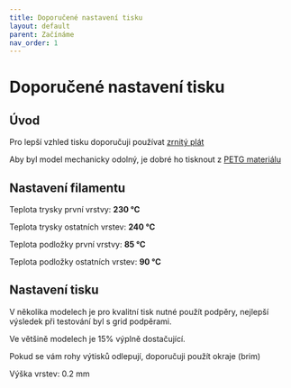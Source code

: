 ```yaml
---
title: Doporučené nastavení tisku
layout: default
parent: Začínáme
nav_order: 1
---
```


# Doporučené nastavení tisku
## Úvod
Pro lepší vzhled tisku doporučuji používat [zrnitý plát](https://www.prusa3d.com/cs/produkt/zrnity-pei-tiskovy-plat/)

Aby byl model mechanicky odolný, je dobré ho tisknout z [PETG materiálu](https://www.prusa3d.com/cs/kategorie/prusament-petg/)
## Nastavení filamentu
Teplota trysky první vrstvy: **230 °C**

Teplota trysky ostatních vrstev: **240 °C**

Teplota podložky první vrstvy: **85 °C**

Teplota podložky ostatních vrstev: **90 °C** 
## Nastavení tisku
V několika modelech je pro kvalitní tisk nutné použít podpěry, nejlepší výsledek při testování byl s grid podpěrami.

Ve většině modelech je 15% výplně dostačující.

Pokud se vám rohy výtisků odlepují, doporučuji použít okraje (brim)

Výška vrstev: 0.2 mm
